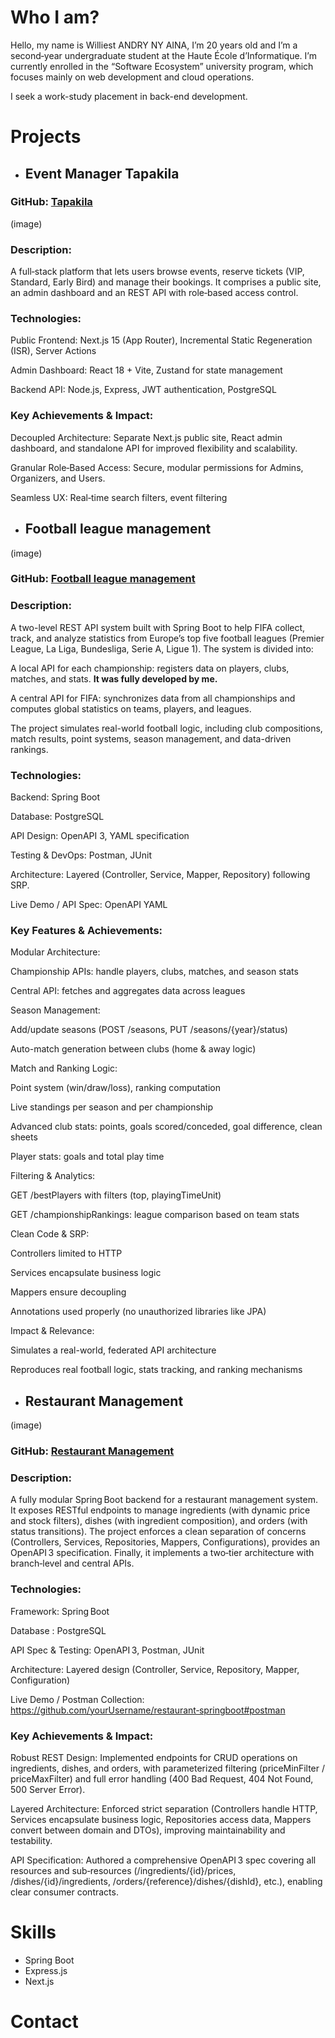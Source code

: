 # Who I am?
 Hello, my name is Williest ANDRY NY AINA, I’m 20 years old and I’m a second‑year undergraduate student at the Haute École d’Informatique.
 I’m currently enrolled in the “Software Ecosystem” university program, which focuses mainly on web development and cloud operations.

I seek a work-study placement in back-end development.

# Projects
- ## Event Manager Tapakila
### GitHub: [Tapakila](https://github.com/Williest-Andry/Tapakila.git)

(image)

### Description:

A full‑stack platform that lets users browse events, reserve tickets (VIP, Standard, Early Bird) and manage their bookings. It comprises a public site, an admin dashboard and an REST API with role‑based access control.

### Technologies:

Public Frontend: Next.js 15 (App Router), Incremental Static Regeneration (ISR), Server Actions

Admin Dashboard: React 18 + Vite, Zustand for state management

Backend API: Node.js, Express, JWT authentication, PostgreSQL

### Key Achievements & Impact:

Decoupled Architecture: Separate Next.js public site, React admin dashboard, and standalone API for improved flexibility and scalability.

Granular Role‑Based Access: Secure, modular permissions for Admins, Organizers, and Users.

Seamless UX: Real‑time search filters, event filtering

- ## Football league management
(image)

### GitHub: [Football league management](https://github.com/yourUsername/fifa-championship-tracker)

### Description:
A two-level REST API system built with Spring Boot to help FIFA collect, track, and analyze statistics from Europe’s top five football leagues (Premier League, La Liga, Bundesliga, Serie A, Ligue 1). The system is divided into:

A local API for each championship: registers data on players, clubs, matches, and stats. **It was fully developed by me.**

A central API for FIFA: synchronizes data from all championships and computes global statistics on teams, players, and leagues.

The project simulates real-world football logic, including club compositions, match results, point systems, season management, and data-driven rankings.

### Technologies:

Backend: Spring Boot 

Database: PostgreSQL

API Design: OpenAPI 3, YAML specification

Testing & DevOps: Postman, JUnit

Architecture: Layered (Controller, Service, Mapper, Repository) following SRP. 

Live Demo / API Spec: OpenAPI YAML

### Key Features & Achievements:

Modular Architecture:

Championship APIs: handle players, clubs, matches, and season stats

Central API: fetches and aggregates data across leagues

Season Management:

Add/update seasons (POST /seasons, PUT /seasons/{year}/status)

Auto-match generation between clubs (home & away logic)

Match and Ranking Logic:

Point system (win/draw/loss), ranking computation

Live standings per season and per championship

Advanced club stats: points, goals scored/conceded, goal difference, clean sheets

Player stats: goals and total play time

Filtering & Analytics:

GET /bestPlayers with filters (top, playingTimeUnit)

GET /championshipRankings: league comparison based on team stats

Clean Code & SRP:

Controllers limited to HTTP

Services encapsulate business logic

Mappers ensure decoupling

Annotations used properly (no unauthorized libraries like JPA)

Impact & Relevance:

Simulates a real-world, federated API architecture

Reproduces real football logic, stats tracking, and ranking mechanisms

- ## Restaurant Management
(image)
### GitHub: [Restaurant Management](https://github.com/yourUsername/restaurant‑springboot)

### Description:
A fully modular Spring Boot backend for a restaurant management system. It exposes RESTful endpoints to manage ingredients (with dynamic price and stock filters), dishes (with ingredient composition), and orders (with status transitions). The project enforces a clean separation of concerns (Controllers, Services, Repositories, Mappers, Configurations), provides an OpenAPI 3 specification. Finally, it implements a two‑tier architecture with branch‑level and central APIs.

### Technologies:
Framework: Spring Boot 

Database : PostgreSQL 

API Spec & Testing: OpenAPI 3, Postman, JUnit 

Architecture: Layered design (Controller, Service, Repository, Mapper, Configuration)


Live Demo / Postman Collection: https://github.com/yourUsername/restaurant‑springboot#postman

### Key Achievements & Impact:

Robust REST Design: Implemented endpoints for CRUD operations on ingredients, dishes, and orders, with parameterized filtering (priceMinFilter / priceMaxFilter) and full error handling (400 Bad Request, 404 Not Found, 500 Server Error).

Layered Architecture: Enforced strict separation (Controllers handle HTTP, Services encapsulate business logic, Repositories access data, Mappers convert between domain and DTOs), improving maintainability and testability.

API Specification: Authored a comprehensive OpenAPI 3 spec covering all resources and sub‑resources (/ingredients/{id}/prices, /dishes/{id}/ingredients, /orders/{reference}/dishes/{dishId}, etc.), enabling clear consumer contracts.


# Skills
- Spring Boot
- Express.js
- Next.js

# Contact
